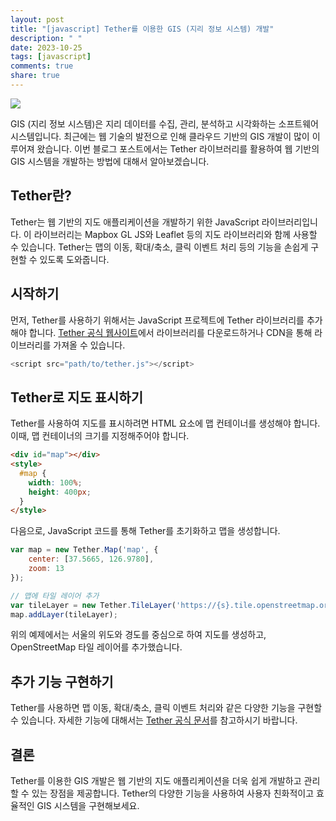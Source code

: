 ```yaml
---
layout: post
title: "[javascript] Tether를 이용한 GIS (지리 정보 시스템) 개발"
description: " "
date: 2023-10-25
tags: [javascript]
comments: true
share: true
---
```


![](https://example.com/gis_image.jpg)

GIS (지리 정보 시스템)은 지리 데이터를 수집, 관리, 분석하고 시각화하는 소프트웨어 시스템입니다. 최근에는 웹 기술의 발전으로 인해 클라우드 기반의 GIS 개발이 많이 이루어져 왔습니다. 이번 블로그 포스트에서는 Tether 라이브러리를 활용하여 웹 기반의 GIS 시스템을 개발하는 방법에 대해서 알아보겠습니다.

## Tether란?

Tether는 웹 기반의 지도 애플리케이션을 개발하기 위한 JavaScript 라이브러리입니다. 이 라이브러리는 Mapbox GL JS와 Leaflet 등의 지도 라이브러리와 함께 사용할 수 있습니다. Tether는 맵의 이동, 확대/축소, 클릭 이벤트 처리 등의 기능을 손쉽게 구현할 수 있도록 도와줍니다.

## 시작하기

먼저, Tether를 사용하기 위해서는 JavaScript 프로젝트에 Tether 라이브러리를 추가해야 합니다. [Tether 공식 웹사이트](https://tether.io/)에서 라이브러리를 다운로드하거나 CDN을 통해 라이브러리를 가져올 수 있습니다.

```javascript
<script src="path/to/tether.js"></script>
```

## Tether로 지도 표시하기

Tether를 사용하여 지도를 표시하려면 HTML 요소에 맵 컨테이너를 생성해야 합니다. 이때, 맵 컨테이너의 크기를 지정해주어야 합니다.

```html
<div id="map"></div>
<style>
  #map {
    width: 100%;
    height: 400px;
  }
</style>
```

다음으로, JavaScript 코드를 통해 Tether를 초기화하고 맵을 생성합니다.

```javascript
var map = new Tether.Map('map', {
    center: [37.5665, 126.9780],
    zoom: 13
});

// 맵에 타일 레이어 추가
var tileLayer = new Tether.TileLayer('https://{s}.tile.openstreetmap.org/{z}/{x}/{y}.png');
map.addLayer(tileLayer);
```

위의 예제에서는 서울의 위도와 경도를 중심으로 하여 지도를 생성하고, OpenStreetMap 타일 레이어를 추가했습니다.

## 추가 기능 구현하기

Tether를 사용하면 맵 이동, 확대/축소, 클릭 이벤트 처리와 같은 다양한 기능을 구현할 수 있습니다. 자세한 기능에 대해서는 [Tether 공식 문서](https://tether.io/docs)를 참고하시기 바랍니다.

## 결론

Tether를 이용한 GIS 개발은 웹 기반의 지도 애플리케이션을 더욱 쉽게 개발하고 관리할 수 있는 장점을 제공합니다. Tether의 다양한 기능을 사용하여 사용자 친화적이고 효율적인 GIS 시스템을 구현해보세요.